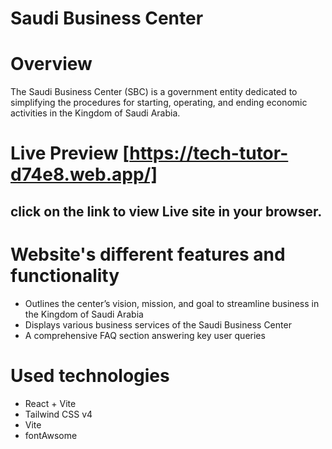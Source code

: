 


# Saudi Business Center 
#  Overview
The Saudi Business Center (SBC) is a government entity dedicated to simplifying the procedures for starting, operating, and ending economic activities in the Kingdom of Saudi Arabia.
# Live Preview  [https://tech-tutor-d74e8.web.app/]  
## click on the link to view Live site in your browser.


# Website's different features and functionality
* Outlines the center’s vision, mission, and goal to streamline business in the Kingdom of Saudi Arabia
* Displays various business services of the Saudi Business Center
* A comprehensive FAQ section answering key user queries


# Used technologies 
* React + Vite 
* Tailwind CSS v4
* Vite
* fontAwsome 


